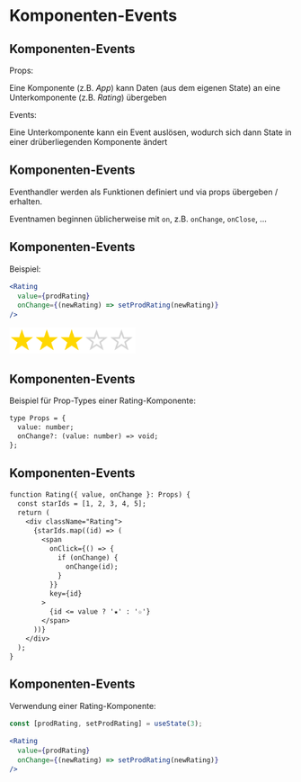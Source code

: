 # Komponenten-Events

## Komponenten-Events

Props:

Eine Komponente (z.B. _App_) kann Daten (aus dem eigenen State) an eine Unterkomponente (z.B. _Rating_) übergeben

Events:

Eine Unterkomponente kann ein Event auslösen, wodurch sich dann State in einer drüberliegenden Komponente ändert

## Komponenten-Events

Eventhandler werden als Funktionen definiert und via props übergeben / erhalten.

Eventnamen beginnen üblicherweise mit `on`, z.B. `onChange`, `onClose`, ...

## Komponenten-Events

Beispiel:

```jsx
<Rating
  value={prodRating}
  onChange={(newRating) => setProdRating(newRating)}
/>
```

<img src="assets/rating.png" style="width: 16em" />

## Komponenten-Events

Beispiel für Prop-Types einer Rating-Komponente:

```tsx
type Props = {
  value: number;
  onChange?: (value: number) => void;
};
```

## Komponenten-Events

```tsx
function Rating({ value, onChange }: Props) {
  const starIds = [1, 2, 3, 4, 5];
  return (
    <div className="Rating">
      {starIds.map((id) => (
        <span
          onClick={() => {
            if (onChange) {
              onChange(id);
            }
          }}
          key={id}
        >
          {id <= value ? '★' : '☆'}
        </span>
      ))}
    </div>
  );
}
```

## Komponenten-Events

Verwendung einer Rating-Komponente:

```jsx
const [prodRating, setProdRating] = useState(3);
```

```jsx
<Rating
  value={prodRating}
  onChange={(newRating) => setProdRating(newRating)}
/>
```
